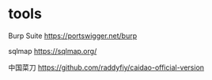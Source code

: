 # tools
Burp Suite https://portswigger.net/burp

sqlmap https://sqlmap.org/

中国菜刀 https://github.com/raddyfiy/caidao-official-version


